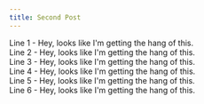 ```yaml
---
title: Second Post
---
```

Line 1 - Hey, looks like I'm getting the hang of this. <br />
Line 2 - Hey, looks like I'm getting the hang of this. <br />
Line 3 - Hey, looks like I'm getting the hang of this. <br />
Line 4 - Hey, looks like I'm getting the hang of this. <br />
Line 5 - Hey, looks like I'm getting the hang of this. <br />
Line 6 - Hey, looks like I'm getting the hang of this. <br />
